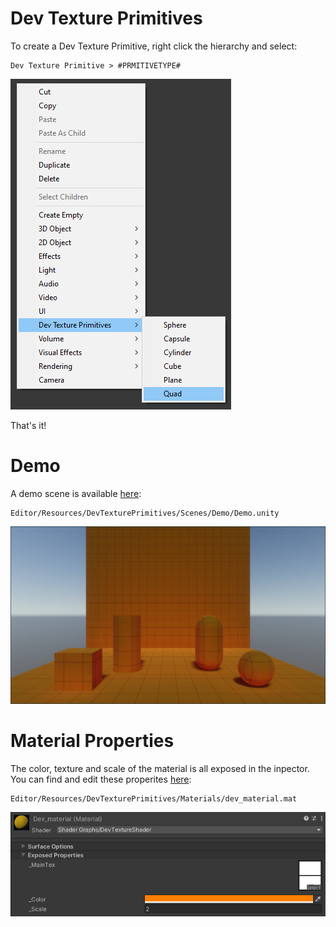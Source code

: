 ﻿# Dev Texture Primitives

To create a Dev Texture Primitive, right click the hierarchy and select:
```
Dev Texture Primitive > #PRMITIVETYPE#
```

![Context Menu](Screenshots/context_menu.png) 

That's it!

# Demo

A demo scene is available [here](../Editor/Resources/DevTexturePrimitives/Scenes/Demo/Demo.unity):

```
Editor/Resources/DevTexturePrimitives/Scenes/Demo/Demo.unity
```


![Demo Scene](Screenshots/demo_scene.png)

# Material Properties

The color, texture and scale of the material is all exposed in the inpector. You can find and edit these properites [here](../Editor/Resources/DevTexturePrimitives/Materials/dev_material.mat):

```
Editor/Resources/DevTexturePrimitives/Materials/dev_material.mat
```

![Material Properties](Screenshots/material_properties.png)